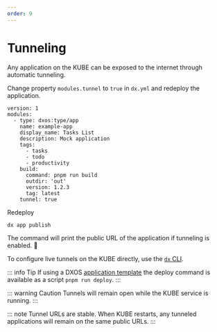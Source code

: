 ```yaml
---
order: 9
---
```


# Tunneling

Any application on the KUBE can be exposed to the internet through automatic tunneling.

Change property `modules.tunnel` to `true` in `dx.yml` and redeploy the application.

```yml{16} file=./snippets/app-tunneling.yml
version: 1
modules:
  - type: dxos:type/app
    name: example-app
    display_name: Tasks List
    description: Mock application
    tags:
      - tasks
      - todo
      - productivity
    build:
      command: pnpm run build
      outdir: 'out'
      version: 1.2.3
      tag: latest
    tunnel: true
```

Redeploy

```bash
dx app publish
```

The command will print the public URL of the application if tunneling is enabled. 🚀

To configure live tunnels on the KUBE directly, use the [`dx` CLI](../cli/tunneling.md).

::: info Tip
If using a DXOS [application template](../cli/app-templates.md) the deploy command is available as a script `pnpm run deploy`.
:::

::: warning Caution
Tunnels will remain open while the KUBE service is running.
:::

::: note
Tunnel URLs are stable. When KUBE restarts, any tunneled applications will remain on the same public URLs.
:::

